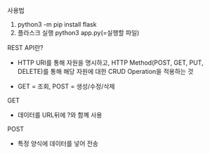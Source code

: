사용법

1. python3 -m pip install flask
2. 플라스크 실행 python3 app.py(=실행할 파일)

REST API란?

- HTTP URI를 통해 자원을 명시하고, HTTP Method(POST, GET, PUT, DELETE)를 통해
  해당 자원에 대한 CRUD Operation을 적용하는 것

- GET = 조회, POST = 생성/수정/삭제

GET

- 데이터를 URL뒤에 ?와 함꼐 사용

POST

- 특정 양식에 데이터를 넣어 전송
